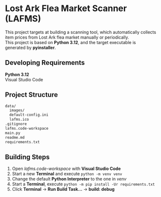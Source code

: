 # Lost Ark Flea Market Scanner (LAFMS)

This project targets at building a scanning tool, which automatically collects item prices from Lost Ark flea market manually or periodically.  
This project is based on **Python 3.12**, and the target executable is generated by **pyinstaller**.

## Developing Requirements

**Python 3.12**  
Visual Studio Code

## Project Structure

```bash
data/
  images/
  default-config.ini
  lafms.ico
.gitignore
lafms.code-workspace
main.py
readme.md
requirements.txt
```

## Building Steps

1. Open *lafms.code-workspace* with **Visual Studio Code**
2. Start a new **Terminal** and execute `python -m venv venv`
3. Change the default **Python Interpreter** to the one in *venv*
4. Start a **Terminal**, execute `python -m pip install -Ur requirements.txt`
5. Click **Terminal** -> **Run Build Task...** -> **build: debug**
